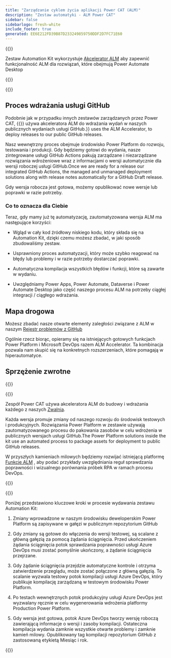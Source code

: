 ```yaml
---
title: "Zarządzanie cyklem życia aplikacji Power CAT (ALM)"
description: "Zestaw automatyki - ALM Power CAT"
sidebar: false
sidebarlogo: fresh-white
include_footer: true
generated: EE6E212FD39B87D233249859750DDF2D7FC71E60
---
```


{{<slideStyles>}}

<div class="optional">

Zestaw Automation Kit wykorzystuje [Akcelerator ALM](https://aka.ms/aa4pp) aby zapewnić funkcjonalność ALM dla rozwiązań, które obejmują Power Automate Desktop

</div>

{{<presentation slides="1,2">}}


<div class="optional">

{{<presentationStyles>}}

## Proces wdrażania usługi GitHub

Podobnie jak w przypadku innych zestawów zarządzanych przez Power CAT, {{<product-name>}} używa akceleratora ALM do wdrażania wydań w naszych publicznych wydaniach usługi GitHub.}} uses the ALM Accelerator, to deploy releases to our public GitHub releases.

Nasz wewnętrzny proces obejmuje środowisko Power Platform do rozwoju, testowania i produkcji. Gdy będziemy gotowi do wydania, nasze zintegrowane usługi GitHub Actions pakują zarządzane i niezarządzane rozwiązania wdrożeniowe wraz z informacjami o wersji automatycznie dla wersji roboczej usługi GitHub.Once we are ready for a release our integrated GitHub Actions, the managed and unmanaged deployment solutions along with release notes automatically for a GitHub Draft release.

Gdy wersja robocza jest gotowa, możemy opublikować nowe wersje lub poprawki w razie potrzeby.

### Co to oznacza dla Ciebie

Teraz, gdy mamy już tę automatyzację, zautomatyzowana wersja ALM ma następujące korzyści:

- Wgląd w cały kod źródłowy niskiego kodu, który składa się na Automation Kit, dzięki czemu możesz zbadać, w jaki sposób zbudowaliśmy zestaw.

- Usprawniony proces automatyzacji, który może szybko reagować na błędy lub problemy i w razie potrzeby dostarczać poprawki.

- Automatyczna kompilacja wszystkich błędów i funkcji, które są zawarte w wydaniu.

- Uwzględniamy Power Apps, Power Automate, Dataverse i Power Automate Desktop jako część naszego procesu ALM na potrzeby ciągłej integracji / ciągłego wdrażania.

## Mapa drogowa

Możesz zbadać nasze otwarte elementy zaległości związane z ALM w naszym [Rejestr problemów z GitHub](https://github.com/microsoft/powercat-automation-kit/issues?q=is%3Aissue+is%3Aopen+label%3Aalm)

Ogólnie rzecz biorąc, opieramy się na istniejących gotowych funkcjach Power Platform i Microsoft DevOps razem ALM Accelerator. Ta kombinacja pozwala nam skupić się na konkretnych rozszerzeniach, które pomagają w hiperautomatyce.

## Sprzężenie zwrotne

{{<questions name="/content/pl/features/alm/powercat.json" completed="Dziękujemy za przekazanie opinii" showNavigationButtons="false" locale="pl">}}

</div>

{{<slide  id="slide1" audio="features/alm/powercat/overview.mp3" description="Power CAT ALM Overview" localImage="/images/illustrations/alm-roadmap-2022-11.svg" >}}

Zespół Power CAT używa akceleratora ALM do budowy i wdrażania każdego z naszych [Zwalnia](https://github.com/microsoft/powercat-automation-kit/releases).

Każda wersja promuje zmiany od naszego rozwoju do środowisk testowych i produkcyjnych. Rozwiązania Power Platform w zestawie używają zautomatyzowanego procesu do pakowania zasobów w celu wdrożenia w publicznych wersjach usługi GitHub.The Power Platform solutions inside the kit use an automated process to package assets for deployment to public GitHub releases.

W przyszłych kamieniach milowych będziemy rozwijać istniejącą platformę [Funkcje ALM](/pl/features/alm) , aby podać przykłady uwzględniania reguł sprawdzania poprawności i wizualnego porównania próbek RPA w ramach procesu DevOps.  

{{</slide>}}

{{<slide  id="slide2" audio="features/alm/powercat/release-process.mp3" description="Power CAT Automation Kit Release Checker" localImage="/images/illustrations/alm-powercat-process.svg" >}}

Poniżej przedstawiono kluczowe kroki w procesie wydawania zestawu Automation Kit:

1. Zmiany wprowadzone w naszym środowisku deweloperskim Power Platform są zapisywane w gałęzi w publicznym repozytorium GitHub

2. Gdy zmiany są gotowe do włączenia do wersji testowej, są scalane z główną gałęzią za pomocą żądania ściągnięcia. Przed ukończeniem żądania ściągnięcia potok sprawdzania poprawności usługi Azure DevOps musi zostać pomyślnie ukończony, a żądanie ściągnięcia przejrzane.

3. Gdy żądanie ściągnięcia przejdzie automatyczne kontrole i otrzyma zatwierdzenie przeglądu, może zostać połączone z główną gałęzią. To scalanie wyzwala testowy potok kompilacji usługi Azure DevOps, który publikuje kompilację zarządzaną w testowym środowisku Power Platform.

4. Po testach wewnętrznych potok produkcyjny usługi Azure DevOps jest wyzwalany ręcznie w celu wygenerowania wdrożenia platformy Production Power Platform.

5. Gdy wersja jest gotowa, potok Azure DevOps tworzy wersję roboczą zawierającą informacje o wersji i zasoby kompilacji. Ostateczna kompilacja wydania zamknie wszystkie otwarte problemy i zamknie kamień milowy. Opublikowany tag kompilacji repozytorium GitHub z zastosowaną etykietą Miesiąc i rok.

{{</slide>}}
